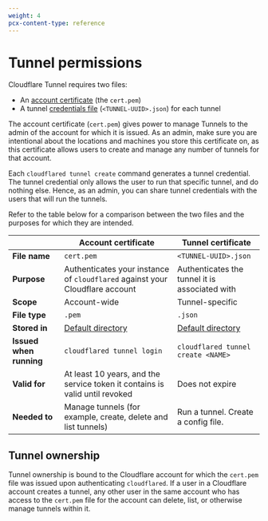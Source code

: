 ```yaml
---
weight: 4
pcx-content-type: reference
---
```


# Tunnel permissions

Cloudflare Tunnel requires two files:

- An [account certificate](/connections/connect-apps/install-and-setup/tunnel-useful-terms#cert-pem) (the `cert.pem`)
- A tunnel [credentials file](/connections/connect-apps/install-and-setup/tunnel-useful-terms#credentials-file) (`<TUNNEL-UUID>.json`) for each tunnel

The account certificate (`cert.pem`) gives power to manage Tunnels to the admin of the account for which it is issued. As an admin, make sure you are intentional about the locations and machines you store this certificate on, as this certificate allows users to create and manage any number of tunnels for that account.

Each `cloudflared tunnel create` command generates a tunnel credential. The tunnel credential only allows the user to run that specific tunnel, and do nothing else. Hence, as an admin, you can share tunnel credentials with the users that will run the tunnels.

Refer to the table below for a comparison between the two files and the purposes for which they are intended.

<TableWrap>

|                         | Account certificate                                                                                                | Tunnel certificate                                                                                                 |
| ----------------------- | ------------------------------------------------------------------------------------------------------------------ | ------------------------------------------------------------------------------------------------------------------ |
| **File name**           | `cert.pem`                                                                                                         | `<TUNNEL-UUID>.json`                                                                                               |
| **Purpose**             | Authenticates your instance of `cloudflared` against your Cloudflare account                                       | Authenticates the tunnel it is associated with                                                                     |
| **Scope**               | Account-wide                                                                                                       | Tunnel-specific                                                                                                    |
| **File type**           | `.pem`                                                                                                             | `.json`                                                                                                            |
| **Stored in**           | [Default directory](/connections/connect-apps/install-and-setup/tunnel-useful-terms#default-cloudflared-directory) | [Default directory](/connections/connect-apps/install-and-setup/tunnel-useful-terms#default-cloudflared-directory) |
| **Issued when running** | `cloudflared tunnel login`                                                                                         | `cloudflared tunnel create <NAME>`                                                                                 |
| **Valid for**           | At least 10 years, and the service token it contains is valid until revoked                                        | Does not expire                                                                                                    |
| **Needed to**           | Manage tunnels (for example, create, delete and list tunnels)                                                      | Run a tunnel. Create a config file.                                                                                |

</TableWrap>

## Tunnel ownership

Tunnel ownership is bound to the Cloudflare account for which the `cert.pem` file was issued upon authenticating `cloudflared`. If a user in a Cloudflare account creates a tunnel, any other user in the same account who has access to the `cert.pem` file for the account can delete, list, or otherwise manage tunnels within it.
